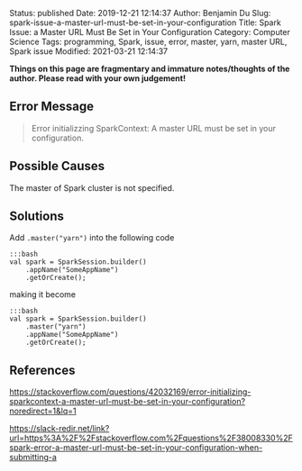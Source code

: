 Status: published
Date: 2019-12-21 12:14:37
Author: Benjamin Du
Slug: spark-issue-a-master-url-must-be-set-in-your-configuration
Title: Spark Issue: a Master URL Must Be Set in Your Configuration
Category: Computer Science
Tags: programming, Spark, issue, error, master, yarn, master URL, Spark issue
Modified: 2021-03-21 12:14:37

**Things on this page are fragmentary and immature notes/thoughts of the author. Please read with your own judgement!**

## Error Message

> Error initializzing SparkContext: A master URL must be set in your configuration.

## Possible Causes

The master of Spark cluster is not specified.

## Solutions

Add `.master("yarn")` into the following code

    :::bash
    val spark = SparkSession.builder()
        .appName("SomeAppName")
        .getOrCreate();

making it become

    :::bash
    val spark = SparkSession.builder()
        .master("yarn")
        .appName("SomeAppName")
        .getOrCreate();



## References

https://stackoverflow.com/questions/42032169/error-initializing-sparkcontext-a-master-url-must-be-set-in-your-configuration?noredirect=1&lq=1

https://slack-redir.net/link?url=https%3A%2F%2Fstackoverflow.com%2Fquestions%2F38008330%2Fspark-error-a-master-url-must-be-set-in-your-configuration-when-submitting-a
